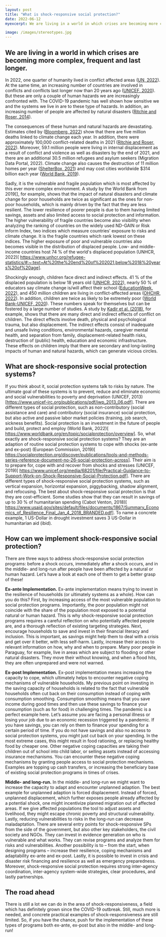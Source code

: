 ```yaml
---
layout: post
title: "What is shock-responsive social protection?"
date: 2022-06-12
myexcerpt: We are living in a world in which crises are becoming more complex, frequent and last longer. Sadly, it is the vulnerable and fragile population which is most affected by this ever more complex environment. What are shock-responsive social protection systems? While social protection systems are risk-oriented by nature, shock-responsive social protection programs go one step further and take a risk and vulnerability perspective. They try to address potentially destructive human and natural hazards before, immediately after, and in the long-run after a particular shock hit. There is still a lot we can do in the area of shock-responsiveness, a field which has definitely grown since the COVID-19 outbreak.

image: /images/stereotypes.jpg
---
```


## We are living in a world in which crises are becoming more complex, frequent and last longer.

In 2022, one quarter of humanity lived in conflict affected areas ([UN, 2022](https://press.un.org/en/2022/sgsm21216.doc.htm)). At the same time, an increasing number of countries are involved in conflicts and conflicts last longer now than 20 years ago ([UNICEF, 2020](https://www.unicef.org/wash/water-scarcity#:~:text=Key%20facts,by%20as%20early%20as%202025)). But these are only a couple of human hazards we are increasingly confronted with. The COVID-19 pandemic has well shown how sensitive we and the systems we live in are to these type of hazards. In addition, an increasing number of people are affected by natural disasters ([Ritchie and Roser, 2014](https://ourworldindata.org/natural-disasters)). 

The consequences of these human and natural hazards are devastating. Estimates cited by ([Bloomberg, 2022](https://www.bloomberg.com/news/articles/2021-07-07/climate-change-linked-to-5-million-deaths-a-year-new-study-shows?leadSource=uverify%20wall)) show that there are five million deaths linked to climate change each year. In addition, there were approximately 100,000 conflict-related deaths in 2021 ([Ritchie and Roser, 2022](https://ourworldindata.org/war-and-peace)). Moreover, 59.1 million people were living in internal displacement as a result of conflict and violence as well as disasters by the end of 2021, and there are an additional 30.5 million refugees and asylum seekers (Migration Data Portal, 2022). Climate change also causes the destruction of 11 million homes per year ([ShelterBox, 2021](https://reliefweb.int/report/world/climate-crisis-destroy-167-million-homes-next-20-years#:~:text=If%20we%20continue%20to%20see,US%20wiped%20off%20the%20planet)) and may cost cities worldwide $314 billion each year ([World Bank, 2019]( https://www.worldbank.org/en/events/2019/03/18/social-protection-and-jobs-core-courses-2019)).

Sadly, it is the vulnerable and fragile population which is most affected by this ever more complex environment. A study by the World Bank from 2019[], for example, shows that the impact of natural disasters and climate change for poor households are twice as significant as the ones for non-poor households, which is mainly driven by the fact that they are less resilient. The lower resilience of poorer people is due to them having limited savings, assets and also limited access to social protection and information. The higher vulnerability of fragile countries become also visibility when analyzing the ranking of countries on the widely used ND-GAIN or Risk Inform Index, two indices which measure countries’ exposure to risks and climate change. It is the fragile countries which rank lowest on these indices. The higher exposure of poor and vulnerable countries also becomes visible in the distribution of displaced people. Low- and middle-income countries host 74 % of the world's displaced population (UNHCR, 2022)[ https://www.unhcr.org/refugee-statistics/#:~:text=At%20the%20end%20of%202021,below%2018%20years%20of%20age].

Shockingly enough, children face direct and indirect effects. 41 % of the displaced population is below 18 years old ([UNHCR, 2022]( https://www.unhcr.org/refugee-statistics/#:~:text=At%20the%20end%20of%202021,below%2018%20years%20of%20age)), nearly 50 % of educators say climate change is/will affect their school ([EducationWeek, 2022](https://www.edweek.org/leadership/nearly-half-of-educators-say-climate-change-is-affecting-their-schools-or-will-soon/2022/05)), and 450 million children are living in conflict-affected areas ([OHCHR, 2022](https://www.ohchr.org/en/speeches/2022/07/children-affected-armed-conflict-and-violence#:~:text=At%20the%20end%20of%20last,highest%20number%20in%2020%20years)). In addition, children are twice as likely to be extremely poor ([World Bank-UNICEF, 2020](https://www.worldbank.org/en/news/press-release/2020/10/20/1-in-6-children-lives-in-extreme-poverty-world-bank-unicef-analysis-shows#:~:text=Although%20children%20make%20up%20around,7.9%20percent%20of%20adults)). These numbers speak for themselves but can be fostered by a large number of studies. A study by [Kadir et al. (2018)](https://pubmed.ncbi.nlm.nih.gov/30397168/), for example, shows that there are many direct and indirect effects of conflict on children. The direct effects involve death, physical and psychological trauma, but also displacement. The indirect effects consist of inadequate and unsafe living conditions, environmental hazards, caregiver mental health, and separation from family, displacement-related health risks, destruction of (public) health, education and economic infrastructure. These effects on children imply that there are secondary and long-lasting impacts of human and natural hazards, which can generate vicious circles. 

## What are shock-responsive social protection systems? 
If you think about it, social protection systems talk to risks by nature. The ultimate goal of these systems is to prevent, reduce and eliminate economic and social vulnerabilities to poverty and deprivation (UNICEF, 2013)[https://www.unicef-irc.org/publications/pdf/iwp_2013_06.pdf]. There are different types of social protection, such as non-contributory (social assistance and care) and contributory (social insurance) social protection, but also active and passive labor market policies (training, job search, sickness benefits). Social protection is an investment in the future of people and build, protect and employ (World Bank, 2022)[ https://www.worldbank.org/en/topic/socialprotection/overview]. 
So, what exactly are shock-responsive social protection systems? They are an adaption of routine social protection systems to cope with shocks (ex-ante and ex-post) (European Commission, 2019)[ https://socialprotection.org/discover/publications/tools-and-methods-series-reference-document-no-26-social-protection-across]. Their aim is to prepare for, cope with and recover from shocks and stresses (UNICEF, 2019)[ https://www.unicef.org/media/68201/file/Practical-Guidance-to-Support-Work-on-Shock-Responsive-Social-Protection.pdf]. There are different types of shock-responsive social protection systems, such as vertical expansion, horizontal expansion, piggybacking, shadow alignment, and refocusing. The best about shock-responsive social protection is that they are cost-efficient. Some studies show that they can result in savings of up to 30 % of humanitarian spending (Cabot Venton, 2018)[ https://www.usaid.gov/sites/default/files/documents/1867/Summary_Economics_of_Resilience_Final_Jan_4_2018_BRANDED.pdf]. To name a concrete example, 1 US-Dollar in drought investment saves 3 US-Dollar in humanitarian aid (ibid). 

## How can we implement shock-responsive social protection? 
There are three ways to address shock-responsive social protection programs: before a shock occurs, immediately after a shock occurs, and in the middle- and long-run after people have been affected by a natural or human hazard. Let’s have a look at each one of them to get a better grasp of these! 

**Ex-ante Implementation.** Ex-ante implementation means trying to invest in the resilience of households (or ultimately systems as a whole). How can you do this? First, by increasing access of the most vulnerable population to social protection programs. Importantly, the poor population might not coincide with the share of the population most exposed to a potential natural or human hazard. This is why shock-responsive social protection programs requires a careful reflection on who potentially affected people are, and a thorough reflection of existing targeting strategies. Next, encourage households to save and invest in their financial literacy and inclusion. This is important, as savings might help them to deal with a crisis and get over it better, with less self-harm. Lastly, increase their access to relevant information on how, why and when to prepare. Many poor people in Paraguay, for example, live in areas which are subject to flooding or other natural disasters. They move their without knowing, and when a flood hits, they are often unprepared and were not warned.

**Ex-post Implementation.** Ex-post implementation means increasing the capacity to cope, which ultimately helps to encounter negative coping mechanisms of vulnerable households. My previous point on investing in the saving capacity of households is related to the fact that vulnerable households often cut back on their consumption instead of coping with consumption smoothing. Consumption smoothing means that you save income during good times and then use these savings to finance your consumption (such as for food) in challenging times. The pandemic is a perfect example here. Let’s assume you are facing a personal illness or losing your job due to an economic recession triggered by a pandemic. If you have savings, you can rely on them to finance your spending for a certain period of time. If you do not have savings and also no access to social protection systems, you might just cut back on your spending. In the most extreme cases, this might result in food rationing, or replacing healthy food by cheaper one. Other negative coping capacities are taking their children out of school into child labor, or selling assets instead of accessing insurance mechanisms. You can encounter these negative coping mechanisms by granting people access to social protection mechanisms. Examples are topping up cash transfers, or increasing the beneficiary base of existing social protection programs in times of crises. 

**Middle- and long-run.** In the middle- and long-run we might want to increase the capacity to adapt and encounter unplanned adaption. The best example for unplanned adaption is forced displacement. Instead of forced, unplanned displacement, which further exposes people already affected by a potential shock, one might incentivize planned migration out of affected areas. If we give affected populations the tool to adjust assets and livelihood, they might escape chronic poverty and structural vulnerability. Lastly, reducing vulnerabilities to risks in the long-run can decrease maladaptation. 
There are several entry points for shock-responsive SPs from the side of the government, but also other key stakeholders, the civil society and NGOs. They can invest in evidence generation on who is vulnerable and what works. They can revise programs and analyze them for risks and vulnerabilities. Another possibility is to – from the start, when designing programs – increase their resilience, coping mechanisms and adaptability ex-ante and ex-post. Lastly, it is possible to invest in crisis and disaster risk financing and resilience as well as emergency preparedness. Moreover, shock-responsive social protection requires strong inter-agency coordination, inter-agency system-wide strategies, clear procedures, and lastly partnerships. 

## The road ahead
There is still a lot we can do in the area of shock-responsiveness, a field which has definitely grown since the COVID-19 outbreak. Still, much more is needed, and concrete practical examples of shock-responsiveness are still limited. So, if you have the chance, push for the implementation of these types of programs both ex-ante, ex-post but also in the middle- and long-run!   
